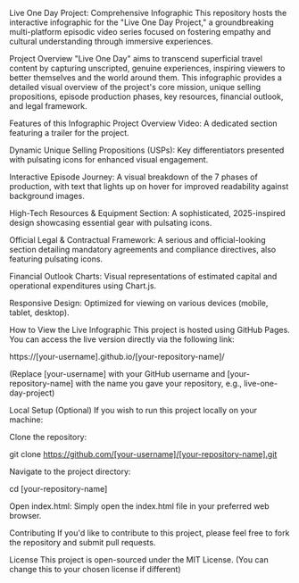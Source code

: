 Live One Day Project: Comprehensive Infographic
This repository hosts the interactive infographic for the "Live One Day Project," a groundbreaking multi-platform episodic video series focused on fostering empathy and cultural understanding through immersive experiences.

Project Overview
"Live One Day" aims to transcend superficial travel content by capturing unscripted, genuine experiences, inspiring viewers to better themselves and the world around them. This infographic provides a detailed visual overview of the project's core mission, unique selling propositions, episode production phases, key resources, financial outlook, and legal framework.

Features of this Infographic
Project Overview Video: A dedicated section featuring a trailer for the project.

Dynamic Unique Selling Propositions (USPs): Key differentiators presented with pulsating icons for enhanced visual engagement.

Interactive Episode Journey: A visual breakdown of the 7 phases of production, with text that lights up on hover for improved readability against background images.

High-Tech Resources & Equipment Section: A sophisticated, 2025-inspired design showcasing essential gear with pulsating icons.

Official Legal & Contractual Framework: A serious and official-looking section detailing mandatory agreements and compliance directives, also featuring pulsating icons.

Financial Outlook Charts: Visual representations of estimated capital and operational expenditures using Chart.js.

Responsive Design: Optimized for viewing on various devices (mobile, tablet, desktop).

How to View the Live Infographic
This project is hosted using GitHub Pages. You can access the live version directly via the following link:

https://[your-username].github.io/[your-repository-name]/

(Replace [your-username] with your GitHub username and [your-repository-name] with the name you gave your repository, e.g., live-one-day-project)

Local Setup (Optional)
If you wish to run this project locally on your machine:

Clone the repository:

git clone https://github.com/[your-username]/[your-repository-name].git

Navigate to the project directory:

cd [your-repository-name]

Open index.html:
Simply open the index.html file in your preferred web browser.

Contributing
If you'd like to contribute to this project, please feel free to fork the repository and submit pull requests.

License
This project is open-sourced under the MIT License. (You can change this to your chosen license if different)
